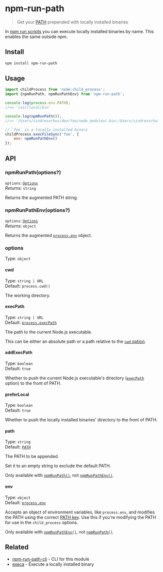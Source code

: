 # npm-run-path

> Get your [PATH](<https://en.wikipedia.org/wiki/PATH_(variable)>) prepended with locally installed binaries

In [npm run scripts](https://docs.npmjs.com/cli/run-script) you can execute locally installed binaries by name. This enables the same outside npm.

## Install

```sh
npm install npm-run-path
```

## Usage

```js
import childProcess from 'node:child_process';
import {npmRunPath, npmRunPathEnv} from 'npm-run-path';

console.log(process.env.PATH);
//=> '/usr/local/bin'

console.log(npmRunPath());
//=> '/Users/sindresorhus/dev/foo/node_modules/.bin:/Users/sindresorhus/dev/node_modules/.bin:/Users/sindresorhus/node_modules/.bin:/Users/node_modules/.bin:/node_modules/.bin:/usr/local/bin'

// `foo` is a locally installed binary
childProcess.execFileSync('foo', {
	env: npmRunPathEnv()
});
```

## API

### npmRunPath(options?)

`options`: [`Options`](#options)\
_Returns_: `string`

Returns the augmented PATH string.

### npmRunPathEnv(options?)

`options`: [`Options`](#options)\
_Returns_: `object`

Returns the augmented [`process.env`](https://nodejs.org/api/process.html#process_process_env) object.

### options

Type: `object`

#### cwd

Type: `string | URL`\
Default: `process.cwd()`

The working directory.

#### execPath

Type: `string | URL`\
Default: [`process.execPath`](https://nodejs.org/api/process.html#processexecpath)

The path to the current Node.js executable.

This can be either an absolute path or a path relative to the [`cwd` option](#cwd).

#### addExecPath

Type: `boolean`\
Default: `true`

Whether to push the current Node.js executable's directory ([`execPath`](#execpath) option) to the front of PATH.

#### preferLocal

Type: `boolean`\
Default: `true`

Whether to push the locally installed binaries' directory to the front of PATH.

#### path

Type: `string`\
Default: [`PATH`](https://github.com/sindresorhus/path-key)

The PATH to be appended.

Set it to an empty string to exclude the default PATH.

Only available with [`npmRunPath()`](#npmrunpathoptions), not [`npmRunPathEnv()`](#npmrunpathenvoptions).

#### env

Type: `object`\
Default: [`process.env`](https://nodejs.org/api/process.html#processenv)

Accepts an object of environment variables, like `process.env`, and modifies the PATH using the correct [PATH key](https://github.com/sindresorhus/path-key). Use this if you're modifying the PATH for use in the `child_process` options.

Only available with [`npmRunPathEnv()`](#npmrunpathenvoptions), not [`npmRunPath()`](#npmrunpathoptions).

## Related

- [npm-run-path-cli](https://github.com/sindresorhus/npm-run-path-cli) - CLI for this module
- [execa](https://github.com/sindresorhus/execa) - Execute a locally installed binary

